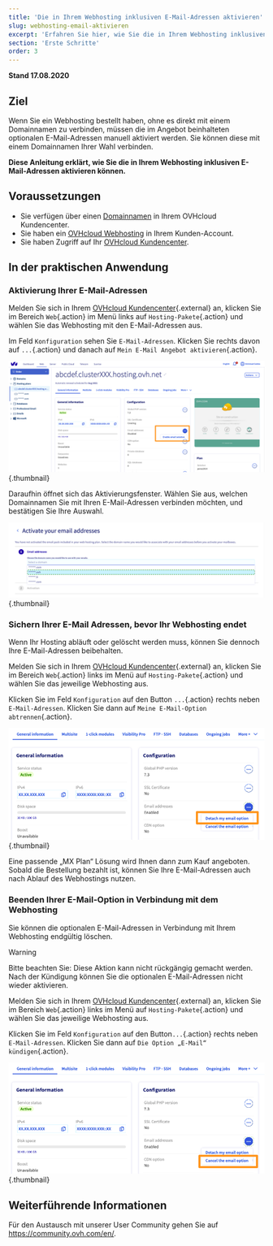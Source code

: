 ```yaml
---
title: 'Die in Ihrem Webhosting inklusiven E-Mail-Adressen aktivieren'
slug: webhosting-email-aktivieren
excerpt: 'Erfahren Sie hier, wie Sie die in Ihrem Webhosting inklusiven E-Mail-Adressen aktivieren können'
section: 'Erste Schritte'
order: 3
---
```


**Stand 17.08.2020**

## Ziel

Wenn Sie ein Webhosting bestellt haben, ohne es direkt mit einem Domainnamen zu verbinden, müssen die im Angebot beinhalteten optionalen E-Mail-Adressen manuell aktiviert werden. Sie können diese mit einem Domainnamen Ihrer Wahl verbinden.

**Diese Anleitung erklärt, wie Sie die in Ihrem Webhosting inklusiven E-Mail-Adressen aktivieren können.**

## Voraussetzungen

- Sie verfügen über einen [Domainnamen](https://www.ovh.de/domains/) in Ihrem OVHcloud Kundencenter.
- Sie haben ein [OVHcloud Webhosting](https://www.ovh.de/hosting) in Ihrem Kunden-Account.
- Sie haben Zugriff auf Ihr [OVHcloud Kundencenter](https://www.ovh.com/auth/?action=gotomanager).

## In der praktischen Anwendung

### Aktivierung Ihrer E-Mail-Adressen

Melden Sie sich in Ihrem [OVHcloud Kundencenter](https://www.ovh.com/auth/?action=gotomanager){.external} an, klicken Sie im Bereich `Web`{.action} im Menü links auf `Hosting-Pakete`{.action} und wählen Sie das Webhosting mit den E-Mail-Adressen aus.

Im Feld `Konfiguration` sehen Sie `E-Mail-Adressen`. Klicken Sie rechts davon auf `...`{.action} und danach auf `Mein E-Mail Angebot aktivieren`{.action}.

![Aktivierung der E-Mail-Adressen](images/mail-hosting01.png){.thumbnail}

Daraufhin öffnet sich das Aktivierungsfenster. Wählen Sie aus, welchen Domainnamen Sie mit Ihren E-Mail-Adressen verbinden möchten, und bestätigen Sie Ihre Auswahl.

![Aktivierung der E-Mail-Adressen](images/mail-hosting02.png){.thumbnail}

### Sichern Ihrer E-Mail Adressen, bevor Ihr Webhosting endet

Wenn Ihr Hosting abläuft oder gelöscht werden muss, können Sie dennoch Ihre E-Mail-Adressen beibehalten.

Melden Sie sich in Ihrem [OVHcloud Kundencenter](https://www.ovh.com/auth/?action=gotomanager){.external} an, klicken Sie im Bereich `Web`{.action} links im Menü auf `Hosting-Pakete`{.action} und wählen Sie das jeweilige Webhosting aus.

Klicken Sie im Feld `Konfiguration` auf den Button `...`{.action} rechts neben `E-Mail-Adressen`. Klicken Sie dann auf `Meine E-Mail-Option abtrennen`{.action}.

![Aktivierung der E-Mail-Adressen](images/mail-hosting03.png){.thumbnail}

Eine passende „MX Plan“ Lösung wird Ihnen dann zum Kauf angeboten. Sobald die Bestellung bezahlt ist, können Sie Ihre E-Mail-Adressen auch nach Ablauf des Webhostings nutzen.
 
### Beenden Ihrer E-Mail-Option in Verbindung mit dem Webhosting

Sie können die optionalen E-Mail-Adressen in Verbindung mit Ihrem Webhosting endgültig löschen.

> [!warning]
>
> Bitte beachten Sie: Diese Aktion kann nicht rückgängig gemacht werden. Nach der Kündigung können Sie die optionalen E-Mail-Adressen nicht wieder aktivieren.

Melden Sie sich in Ihrem [OVHcloud Kundencenter](https://www.ovh.com/auth/?action=gotomanager){.external} an, klicken Sie im Bereich `Web`{.action} links im Menü auf `Hosting-Pakete`{.action} und wählen Sie das jeweilige Webhosting aus.

Klicken Sie im Feld `Konfiguration` auf den Button`...`{.action} rechts neben `E-Mail-Adressen`. Klicken Sie dann auf `Die Option „E-Mail“ kündigen`{.action}.

![Aktivierung der E-Mail-Adressen](images/mail-hosting04.png){.thumbnail}

## Weiterführende Informationen

Für den Austausch mit unserer User Community gehen Sie auf <https://community.ovh.com/en/>.
